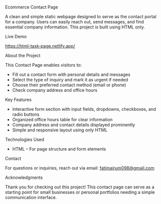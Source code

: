 Ecommerce Contact Page

A clean and simple static webpage designed to serve as the contact portal for a company. Users can easily reach out, send messages, and find essential company information. This project is built using HTML only.

Live Demo

https://html-task-page.netlify.app/

About the Project

This Contact Page enables visitors to:

* Fill out a contact form with personal details and messages
* Select the type of inquiry and mark it as urgent if needed
* Choose their preferred contact method (email or phone)
* Check company address and office hours

Key Features

* Interactive form section with input fields, dropdowns, checkboxes, and radio buttons
* Organized office hours table for clear information
* Company address and contact details displayed prominently
* Simple and responsive layout using only HTML

Technologies Used

* HTML – For page structure and form elements

Contact

For questions or inquiries, reach out via email:
fatimairum098@gmail.com

Acknowledgments

Thank you for checking out this project! This contact page can serve as a starting point for small businesses or personal portfolios needing a simple communication interface.


